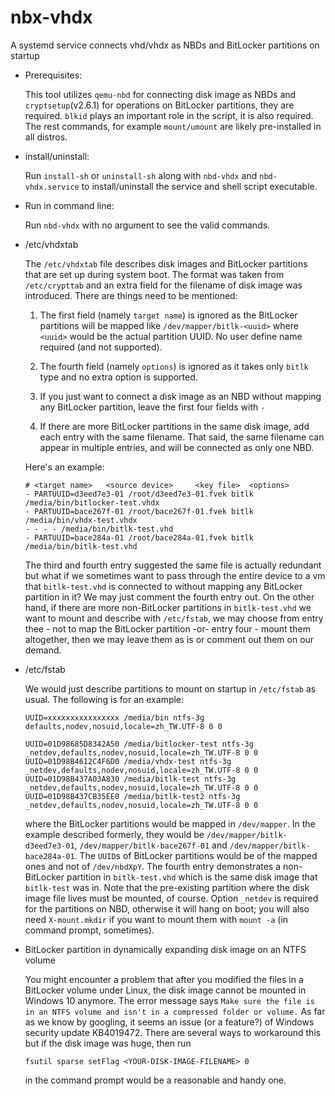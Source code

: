 # nbx-vhdx
A systemd service connects vhd/vhdx as NBDs and BitLocker partitions on startup

* Prerequisites: 

  This tool utilizes `qemu-nbd` for connecting disk image as NBDs and `cryptsetup`(v2.6.1) for operations on BitLocker partitions, they are required. `blkid` plays an important role in the script, it is also required. The rest commands, for example `mount/umount` are likely pre-installed in all distros. 

* install/uninstall: 

  Run `install-sh` or `uninstall-sh` along with `nbd-vhdx` and `nbd-vhdx.service` to install/uninstall the service and shell script executable. 
  
* Run in command line: 

  Run `nbd-vhdx` with no argument to see the valid commands. 
  
* /etc/vhdxtab

  The `/etc/vhdxtab` file describes disk images and BitLocker partitions that are set up during system boot. The format was taken from `/etc/crypttab` and an extra field for the filename of disk image was introduced. There are things need to be mentioned: 

  1. The first field (namely `target name`) is ignored as the BitLocker partitions will be mapped like `/dev/mapper/bitlk-<uuid>` where `<uuid>` would be the actual partition UUID. No user define name required (and not supported). 

  2. The fourth field (namely `options`) is ignored as it takes only `bitlk` type and no extra option is supported. 

  3. If you just want to connect a disk image as an NBD without mapping any BitLocker partition, leave the first four fields with `-`

  4. If there are more BitLocker partitions in the same disk image, add each entry with the same filename. That said, the same filename can appear in multiple entries, and will be connected as only one NBD. 

  Here's an example: 
  ```
  # <target name>	<source device>		<key file>	<options>
  - PARTUUID=d3eed7e3-01 /root/d3eed7e3-01.fvek bitlk /media/bin/bitlocker-test.vhdx
  - PARTUUID=bace267f-01 /root/bace267f-01.fvek bitlk /media/bin/vhdx-test.vhdx
  - - - - /media/bin/bitlk-test.vhd
  - PARTUUID=bace284a-01 /root/bace284a-01.fvek bitlk /media/bin/bitlk-test.vhd
  ```
    The third and fourth entry suggested the same file is actually redundant but what if we sometimes want to pass through the entire device to a vm that `bitlk-test.vhd` is connected to without mapping any BitLocker partition in it? We may just comment the fourth entry out. On the other hand, if there are more non-BitLocker partitions in `bitlk-test.vhd` we want to mount and describe with `/etc/fstab`, we may choose from entry thee - not to map the BitLocker partition -or- entry four - mount them altogether, then we may leave them as is or comment out them on our demand. 

* /etc/fstab

    We would just describe partitions to mount on startup in `/etc/fstab` as usual. The following is for an example: 
    
    ```
    UUID=xxxxxxxxxxxxxxxx /media/bin ntfs-3g defaults,nodev,nosuid,locale=zh_TW.UTF-8 0 0

    UUID=01D98685D8342A50 /media/bitlocker-test ntfs-3g _netdev,defaults,nodev,nosuid,locale=zh_TW.UTF-8 0 0
    UUID=01D98B4612C4F6D0 /media/vhdx-test ntfs-3g _netdev,defaults,nodev,nosuid,locale=zh_TW.UTF-8 0 0
    UUID=01D98B437A03A830 /media/bitlk-test ntfs-3g _netdev,defaults,nodev,nosuid,locale=zh_TW.UTF-8 0 0
    UUID=01D98B437CB35EE0 /media/bitlk-test2 ntfs-3g _netdev,defaults,nodev,nosuid,locale=zh_TW.UTF-8 0 0
    ```
    where the BitLocker partitions would be mapped in `/dev/mapper`. In the example described formerly, they would be `/dev/mapper/bitlk-d3eed7e3-01`, `/dev/mapper/bitlk-bace267f-01` and `/dev/mapper/bitlk-bace284a-01`. The `UUID`s of BitLocker partitions would be of the mapped ones and not of `/dev/nbdXpY`. The fourth entry demonstrates a non-BitLocker partition in `bitlk-test.vhd` which is the same disk image that `bitlk-test` was in. Note that the pre-existing partition where the disk image file lives must be mounted, of course. Option `_netdev` is required for the partitions on NBD, otherwise it will hang on boot; you will also need `X-mount.mkdir` if you want to mount them with `mount -a` (in command prompt, sometimes). 

* BitLocker partition in dynamically expanding disk image on an NTFS volume

  You might encounter a problem that after you modified the files in a BitLocker volume under Linux, the disk image cannot be mounted in Windows 10 anymore. The error message says `Make sure the file is in an NTFS volume and isn't in a compressed folder or volume.` As far as we know by googling, it seems an issue (or a feature?) of Windows security update KB4019472. There are several ways to workaround this but if the disk image was huge, then run
  ```
  fsutil sparse setFlag <YOUR-DISK-IMAGE-FILENAME> 0
  ```
  in the command prompt would be a reasonable and handy one. 
